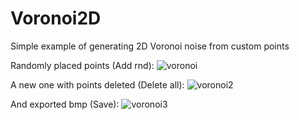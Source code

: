 # Voronoi2D
Simple example of generating 2D Voronoi noise from custom points

Randomly placed points (Add rnd):
![voronoi](https://user-images.githubusercontent.com/41348897/43786019-eedb7970-9a67-11e8-8da5-d4f0dff4d332.png)

A new one with points deleted (Delete all):
![voronoi2](https://user-images.githubusercontent.com/41348897/43786020-ef0f3bca-9a67-11e8-9ea6-bbef790d2c41.png)

And exported bmp (Save):
![voronoi3](https://user-images.githubusercontent.com/41348897/43786021-ef33d34a-9a67-11e8-8bdd-6489aa129980.png)
